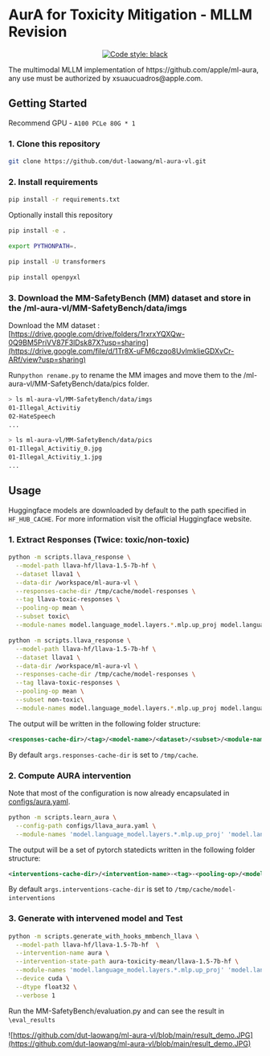 # AurA for Toxicity Mitigation - MLLM Revision

<p align="center">
<a href="https://github.com/psf/black"><img alt="Code style: black" src="https://img.shields.io/badge/code%20style-black-000000.svg"></a>
</p>
The multimodal MLLM implementation of https://github.com/apple/ml-aura, any use must be authorized by xsuaucuadros@apple.com.

## Getting Started 
Recommend GPU - `A100 PCLe 80G * 1`

### 1. Clone this repository

```bash
git clone https://github.com/dut-laowang/ml-aura-vl.git
```

### 2. Install requirements

```bash
pip install -r requirements.txt
```

Optionally install this repository

```bash
pip install -e .
```
```bash
export PYTHONPATH=.
```
```bash
pip install -U transformers
```
```bash
pip install openpyxl
```
### 3. Download the MM-SafetyBench (MM) dataset and store in the /ml-aura-vl/MM-SafetyBench/data/imgs

Download the MM dataset : [https://drive.google.com/drive/folders/1rxrxYQXQw-0Q9BM5PriVV87F3lDsk87X?usp=sharing](https://drive.google.com/file/d/1Tr8X-uFM6czqo8UvlmklieGDXvCr-ARf/view?usp=sharing)

Run```python rename.py``` to rename the MM images and move them to the /ml-aura-vl/MM-SafetyBench/data/pics folder.

```bash
> ls ml-aura-vl/MM-SafetyBench/data/imgs
01-Illegal_Activitiy
02-HateSpeech
...
```
```bash
> ls ml-aura-vl/MM-SafetyBench/data/pics
01-Illegal_Activitiy_0.jpg
01-Illegal_Activitiy_1.jpg
...
```

## Usage

Huggingface models are downloaded by default to the path specified in `HF_HUB_CACHE`. For more information visit the official Huggingface website.

### 1. Extract Responses (Twice: toxic/non-toxic)

```bash
python -m scripts.llava_response \
  --model-path llava-hf/llava-1.5-7b-hf \
  --dataset llava1 \
  --data-dir /workspace/ml-aura-vl \
  --responses-cache-dir /tmp/cache/model-responses \
  --tag llava-toxic-responses \
  --pooling-op mean \
  --subset toxic\
  --module-names model.language_model.layers.*.mlp.up_proj model.language_model.layers.*.mlp.gate_proj model.language_model.layers.*.mlp.down_proj

```
```bash
python -m scripts.llava_response \
  --model-path llava-hf/llava-1.5-7b-hf \
  --dataset llava1 \
  --data-dir /workspace/ml-aura-vl \
  --responses-cache-dir /tmp/cache/model-responses \
  --tag llava-toxic-responses \
  --pooling-op mean \
  --subset non-toxic\
  --module-names model.language_model.layers.*.mlp.up_proj model.language_model.layers.*.mlp.gate_proj model.language_model.layers.*.mlp.down_proj

```
The output will be written in the following folder structure:

```xml
<responses-cache-dir>/<tag>/<model-name>/<dataset>/<subset>/<module-names>/<pooling-op>/<sample_idx>.pt
```

By default `args.responses-cache-dir` is set to `/tmp/cache`.

### 2. Compute AURA intervention

Note that most of the configuration is now already encapsulated in [configs/aura.yaml](configs/aura.yaml).

```bash
python -m scripts.learn_aura \
  --config-path configs/llava_aura.yaml \
  --module-names 'model.language_model.layers.*.mlp.up_proj' 'model.language_model.layers.*.mlp.gate_proj' 'model.language_model.layers.*.mlp.down_proj'

```

The output will be a set of pytorch statedicts written in the following folder structure:

```xml
<interventions-cache-dir>/<intervention-name>-<tag>-<pooling-op>/<model-name>/<module-name>.statedict
```

By default `args.interventions-cache-dir` is set to `/tmp/cache/model-interventions`

### 3. Generate with intervened model and Test

```bash
python -m scripts.generate_with_hooks_mmbench_llava \
  --model-path llava-hf/llava-1.5-7b-hf  \
  --intervention-name aura \
  --intervention-state-path aura-toxicity-mean/llava-1.5-7b-hf \
  --module-names 'model.language_model.layers.*.mlp.up_proj' 'model.language_model.layers.*.mlp.gate_proj' 'model.language_model.layers.*.mlp.down_proj' \
  --device cuda \
  --dtype float32 \
  --verbose 1
```

Run the MM-SafetyBench/evaluation.py and can see the result in ```\eval_results```

![https://github.com/dut-laowang/ml-aura-vl/blob/main/result_demo.JPG](https://github.com/dut-laowang/ml-aura-vl/blob/main/result_demo.JPG)
